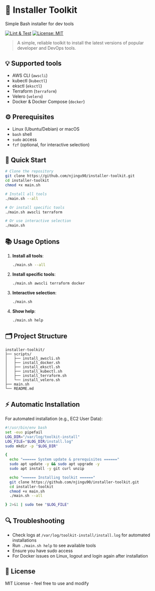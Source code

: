 #  🚀 Installer Toolkit
Simple Bash installer for dev tools

[![Lint & Test](https://github.com/njingu90/installer-toolkit/actions/workflows/lint-and-test.yml/badge.svg)](https://github.com/njingu90/installer-toolkit/actions/workflows/lint-and-test.yml) 
[![License: MIT](https://img.shields.io/badge/License-MIT-yellow.svg)](LICENSE)

> A simple, reliable toolkit to install the latest versions of popular developer and DevOps tools.

## 💡 Supported tools

* AWS CLI (`awscli`)
* kubectl (`kubectl`)
* eksctl (`eksctl`)
* Terraform (`terraform`)
* Velero (`velero`)
* Docker & Docker Compose (`docker`)

## ⚙️ Prerequisites

* Linux (Ubuntu/Debian) or macOS
* `bash` shell
* `sudo` access
* `fzf` (optional, for interactive selection)

## 🚀 Quick Start

```bash
# Clone the repository
git clone https://github.com/njingu90/installer-toolkit.git
cd installer-toolkit
chmod +x main.sh

# Install all tools
./main.sh --all

# Or install specific tools
./main.sh awscli terraform

# Or use interactive selection
./main.sh
```

## 📚 Usage Options

1. **Install all tools**:
   ```bash
   ./main.sh --all
   ```

2. **Install specific tools**:
   ```bash
   ./main.sh awscli terraform docker
   ```

3. **Interactive selection**:
   ```bash
   ./main.sh
   ```

4. **Show help**:
   ```bash
   ./main.sh help
   ```

## 🗂️ Project Structure

```
installer-toolkit/
├── scripts/
│   ├── install_awscli.sh
│   ├── install_docker.sh
│   ├── install_eksctl.sh
│   ├── install_kubectl.sh
│   ├── install_terraform.sh
│   └── install_velero.sh
├── main.sh
└── README.md
```

## ⚡ Automatic Installation

For automated installation (e.g., EC2 User Data):

```bash
#!/usr/bin/env bash
set -euo pipefail
LOG_DIR="/var/log/toolkit-install"
LOG_FILE="$LOG_DIR/install.log"
sudo mkdir -p "$LOG_DIR"

{
  echo "====== System update & prerequisites ======"
  sudo apt update -y && sudo apt upgrade -y
  sudo apt install -y git curl unzip

  echo "====== Installing toolkit ======"
  git clone https://github.com/njingu90/installer-toolkit.git
  cd installer-toolkit
  chmod +x main.sh
  ./main.sh --all

} 2>&1 | sudo tee "$LOG_FILE"
```

## 🔍 Troubleshooting

* Check logs at `/var/log/toolkit-install/install.log` for automated installations
* Run `./main.sh help` to see available tools
* Ensure you have sudo access
* For Docker issues on Linux, logout and login again after installation

## 📄 License

MIT License - feel free to use and modify

